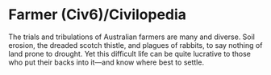 # Farmer (Civ6)/Civilopedia

The trials and tribulations of Australian farmers are many and diverse. Soil erosion, the dreaded scotch thistle, and plagues of rabbits, to say nothing of land prone to drought. Yet this difficult life can be quite lucrative to those who put their backs into it—and know where best to settle.